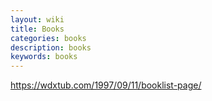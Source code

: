 ```yaml
---
layout: wiki
title: Books
categories: books
description: books
keywords: books
---
```


https://wdxtub.com/1997/09/11/booklist-page/
